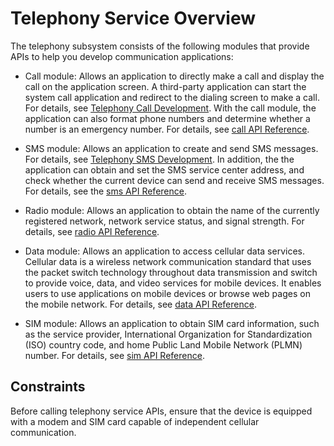# Telephony Service Overview

The telephony subsystem consists of the following modules that provide APIs to help you develop communication applications:

- Call module: Allows an application to directly make a call and display the call on the application screen. A third-party application can start the system call application and redirect to the dialing screen to make a call. For details, see [Telephony Call Development](telephony-call.md). With the call module, the application can also format phone numbers and determine whether a number is an emergency number. For details, see [call API Reference](../reference/apis-telephony-kit/js-apis-call.md).

- SMS module: Allows an application to create and send SMS messages. For details, see [Telephony SMS Development](telephony-sms.md). In addition, the the application can obtain and set the SMS service center address, and check whether the current device can send and receive SMS messages. For details, see the [sms API Reference](../reference/apis-telephony-kit/js-apis-sms.md).
- Radio module: Allows an application to obtain the name of the currently registered network, network service status, and signal strength. For details, see [radio API Reference](../reference/apis-telephony-kit/js-apis-radio.md).

- Data module: Allows an application to access cellular data services. Cellular data is a wireless network communication standard that uses the packet switch technology throughout data transmission and switch to provide voice, data, and video services for mobile devices. It enables users to use applications on mobile devices or browse web pages on the mobile network. For details, see [data API Reference](../reference/apis-telephony-kit/js-apis-telephony-data.md).

- SIM module: Allows an application to obtain SIM card information, such as the service provider, International Organization for Standardization (ISO) country code, and home Public Land Mobile Network (PLMN) number. For details, see [sim API Reference](../reference/apis-telephony-kit/js-apis-sim.md).


## Constraints

Before calling telephony service APIs, ensure that the device is equipped with a modem and SIM card capable of independent cellular communication.
